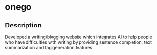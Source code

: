 # onego

## Description
Developed a writing/blogging website which integrates AI to help people who have difficulties with writing by providing sentence completion, text summarization and tag generation features
